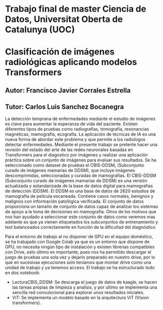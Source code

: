 # Trabajo final de master Ciencia de Datos, Universitat Oberta de Catalunya (UOC) #
# Clasificación de imágenes radiológicas aplicando modelos Transformers #
## Autor: Francisco Javier Corrales Estrella ##
## Tutor: Carlos Luis Sanchez Bocanegra ##
La detección temprana de enfermedades mediante el estudio de imágenes es clave para aumentar la esperanza de vida del paciente. Existen diferentes tipos de pruebas como radiografías, tomografía, resonancias magnéticas, mamografía, ecografía.
La aplicación de técnicas de IA es una nueva forma de abordar este problema y que permite a los radiologos detectar enfermedades.
Mediante el presente trabajo se pretente hacer una revisión del estado del arte de las  redes neuronales basadas en  Transformers para el diagostico por imágenes y realizar una aplicación práctica sobre un conjunto de imágenes para evaluar sus resultados.
Se ha seleccionado como dataset de pruebas el CBIS-DDSM, (Subconjunto curado de imágenes mamarias de DDSM), que incluye imágenes descomprimidas, seleccionadas y curadas de mamografías. El CBIS-DDSM (Subconjunto curado de imágenes mamarias de DDSM) es una versión actualizada y estandarizada de la base de datos digital para mamografías de detección (DDSM). El DDSM es una base de datos de 2620 estudios de mamografía de película escaneada. Contiene casos normales, benignos y malignos con información patológica verificada. El conjunto de datos proporciona un tamaño de conjunto de datos capaz de analizar los sistemas de apoyo a la toma de decisiones en mamografía.
Otros de los motivos que nos han ayudado a seleccionar este conjunto de datos como veremos mas adelante es que ya vienen etiquetados los subconjuntos de entrenamiento y test balanceados correctamente en función de la dificultad del diagnóstico


Para el entorno de trabajo al no disponer de GPU en el equipo doméstico, se ha trabajado con Google Colab ya que es un entorno que dispone de GPU, no necesita ningún tipo de instalación y existen librerias compatibles con Drive, esto último es importante, pues nos ha permitido descargar el juego de pruebas una sola vez y dejarlo preparado en nuestro drive, por lo que en sucesivas ejecuciones solo teníamos que montar drive como una unidad de trabajo y ya tenemos acceso.
El trabajo se ha estructurado todo en dos notebook:
  * LecturaCBIS_DDSM: Se descarga el juego de datos de kaagle, se hacen las tareas propias de limpieza y analisis, y por ultimo se implementa una sencilla red convulocional para explorar unos resultados iniciales.
  * ViT: Se implementa un modelo basado en la arquitectura ViT (Vision transformers).
